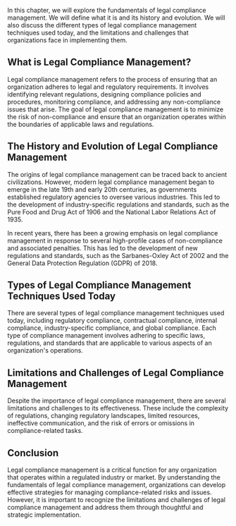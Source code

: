

In this chapter, we will explore the fundamentals of legal compliance management. We will define what it is and its history and evolution. We will also discuss the different types of legal compliance management techniques used today, and the limitations and challenges that organizations face in implementing them.

What is Legal Compliance Management?
------------------------------------

Legal compliance management refers to the process of ensuring that an organization adheres to legal and regulatory requirements. It involves identifying relevant regulations, designing compliance policies and procedures, monitoring compliance, and addressing any non-compliance issues that arise. The goal of legal compliance management is to minimize the risk of non-compliance and ensure that an organization operates within the boundaries of applicable laws and regulations.

The History and Evolution of Legal Compliance Management
--------------------------------------------------------

The origins of legal compliance management can be traced back to ancient civilizations. However, modern legal compliance management began to emerge in the late 19th and early 20th centuries, as governments established regulatory agencies to oversee various industries. This led to the development of industry-specific regulations and standards, such as the Pure Food and Drug Act of 1906 and the National Labor Relations Act of 1935.

In recent years, there has been a growing emphasis on legal compliance management in response to several high-profile cases of non-compliance and associated penalties. This has led to the development of new regulations and standards, such as the Sarbanes-Oxley Act of 2002 and the General Data Protection Regulation (GDPR) of 2018.

Types of Legal Compliance Management Techniques Used Today
----------------------------------------------------------

There are several types of legal compliance management techniques used today, including regulatory compliance, contractual compliance, internal compliance, industry-specific compliance, and global compliance. Each type of compliance management involves adhering to specific laws, regulations, and standards that are applicable to various aspects of an organization's operations.

Limitations and Challenges of Legal Compliance Management
---------------------------------------------------------

Despite the importance of legal compliance management, there are several limitations and challenges to its effectiveness. These include the complexity of regulations, changing regulatory landscapes, limited resources, ineffective communication, and the risk of errors or omissions in compliance-related tasks.

Conclusion
----------

Legal compliance management is a critical function for any organization that operates within a regulated industry or market. By understanding the fundamentals of legal compliance management, organizations can develop effective strategies for managing compliance-related risks and issues. However, it is important to recognize the limitations and challenges of legal compliance management and address them through thoughtful and strategic implementation.
